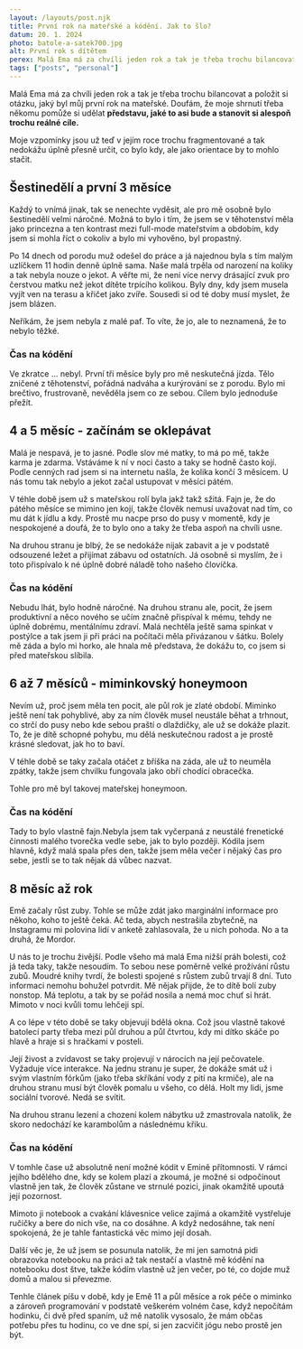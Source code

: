 ```yaml
---
layout: /layouts/post.njk
title: První rok na mateřské a kódění. Jak to šlo?
datum: 20. 1. 2024
photo: batole-a-satek700.jpg
alt: První rok s dítětem
perex: Malá Ema má za chvíli jeden rok a tak je třeba trochu bilancovat a položit si otázku, jaký byl můj první rok na mateřské.
tags: ["posts", "personal"]
---
```


Malá Ema má za chvíli jeden rok a tak je třeba trochu bilancovat a položit si otázku, jaký byl můj první rok na mateřské. Doufám, že moje shrnutí třeba někomu pomůže si udělat **představu, jaké to asi bude a stanovit si alespoň trochu reálné cíle.**

Moje vzpomínky jsou už teď v jejím roce trochu fragmentované a tak nedokážu úplně přesně určit, co bylo kdy, ale jako orientace by to mohlo stačit.

## Šestinedělí a první 3 měsíce

Každý to vnímá jinak, tak se nenechte vyděsit, ale pro mě osobně bylo šestinedělí velmi náročné. Možná to bylo i tím, že jsem se v těhotenství měla jako princezna a ten kontrast mezi full-mode mateřstvím a obdobím, kdy jsem si mohla říct o cokoliv a bylo mi vyhověno, byl propastný.

Po 14 dnech od porodu muž odešel do práce a já najednou byla s tím malým uzlíčkem 11 hodin denně úplně sama. Naše malá trpěla od narození na koliky a tak nebyla nouze o jekot. A věřte mi, že není více nervy drásající zvuk pro čerstvou matku než jekot dítěte trpícího kolikou. Byly dny, kdy jsem musela vyjít ven na terasu a křičet jako zvíře. Sousedi si od té doby musí myslet, že jsem blázen.

Neříkám, že jsem nebyla z malé paf. To víte, že jo, ale to neznamená, že to nebylo těžké.

### Čas na kódění

Ve zkratce … nebyl. První tři měsíce byly pro mě neskutečná jízda. Tělo zničené z těhotenství, pořádná nadváha a kurýrování se z porodu. Bylo mi brečtivo, frustrovaně, nevěděla jsem co ze sebou. Cílem bylo jednoduše přežít.

## 4 a 5 měsíc - začínám se oklepávat

Malá je nespavá, je to jasné. Podle slov mé matky, to má po mě, takže karma je zdarma. Vstáváme k ní v noci často a taky se hodně často kojí. Podle cenných rad jsem si na internetu našla, že kolika končí 3 měsícem. U nás tomu tak nebylo a jekot začal ustupovat v měsíci pátém.

V téhle době jsem už s mateřskou rolí byla jakž takž sžitá. Fajn je, že do pátého měsíce se mimino jen kojí, takže člověk nemusí uvažovat nad tím, co mu dát k jídlu a kdy. Prostě mu nacpe prso do pusy v momentě, kdy je nespokojené a doufá, že to bylo ono a taky že třeba aspoň na chvíli usne.

Na druhou stranu je blbý, že se nedokáže nijak zabavit a je v podstatě odsouzené ležet a přijímat zábavu od ostatních. Já osobně si myslím, že i toto přispívalo k né úplně dobré náladě toho našeho človíčka.

### Čas na kódění

Nebudu lhát, bylo hodně náročné. Na druhou stranu ale, pocit, že jsem produktivní a něco nového se učím značně přispíval k mému, tehdy ne úplně dobrému, mentálnímu zdraví. Malá nechtěla ještě sama spinkat v postýlce a tak jsem ji při práci na počítači měla přivázanou v šátku. Bolely mě záda a bylo mi horko, ale hnala mě představa, že dokážu to, co jsem si před mateřskou slíbila.

## 6 až 7 měsíců - miminkovský honeymoon

Nevím už, proč jsem měla ten pocit, ale půl rok je zlaté období. Miminko ještě není tak pohyblivé, aby za ním člověk musel neustále běhat a trhnout, co strčí do pusy nebo kde sebou praští o dlaždičky, ale už se dokáže plazit. To, že je dítě schopné pohybu, mu dělá neskutečnou radost a je prostě krásné sledovat, jak ho to baví.

V téhle době se taky začala otáčet z bříška na záda, ale už to neuměla zpátky, takže jsem chvilku fungovala jako obří chodící obracečka.

Tohle pro mě byl takovej mateřskej honeymoon.

### Čas na kódění

Tady to bylo vlastně fajn.Nebyla jsem tak vyčerpaná z neustálé frenetické činnosti malého tvorečka vedle sebe, jak to bylo později. Kódila jsem hlavně, když malá spala přes den, takže jsem měla večer i nějaký čas pro sebe, jestli se to tak nějak dá vůbec nazvat.

## 8 měsíc až rok

Emě začaly růst zuby. Tohle se může zdát jako marginální informace pro někoho, koho to ještě čeká. Ač teda, abych nestrašila zbytečně, na Instagramu mi polovina lidí v anketě zahlasovala, že u nich pohoda. No a ta druhá, že Mordor.

U nás to je trochu živější. Podle všeho má malá Ema nižší práh bolesti, což já teda taky, takže nesoudím. To sebou nese poměrně velké prožívání růstu zubů. Moudré knihy tvrdí, že bolesti spojené s růstem zubů trvají 8 dní. Tuto informaci nemohu bohužel potvrdit. Mě nějak přijde, že to dítě bolí zuby nonstop. Má teplotu, a tak by se pořád nosila a nemá moc chuť si hrát. Mimoto v noci kvůli tomu lehčeji spí.

A co lépe v této době se taky objevují bdělá okna. Což jsou vlastně takové batolecí party třeba mezi půl druhou a půl čtvrtou, kdy mi dítko skáče po hlavě a hraje si s hračkami v posteli.

Její živost a zvídavost se taky projevují v nárocích na její pečovatele. Vyžaduje více interakce. Na jednu stranu je super, že dokáže smát už i svým vlastním fórkům (jako třeba skříkání vody z pití na krmiče), ale na druhou stranu musí být člověk pomalu u všeho, co dělá. Holt my lidi, jsme sociální tvorové. Nedá se svítit.

Na druhou stranu lezení a chození kolem nábytku už zmastrovala natolik, že skoro nedochází ke karambolům a následnému křiku.

### Čas na kódění

V tomhle čase už absolutně není možné kódit v Emině přítomnosti. V rámci jejího bdělého dne, kdy se kolem plazí a zkoumá, je možné si odpočinout vlastně jen tak, že člověk zůstane ve strnulé pozici, jinak okamžitě upoutá její pozornost.

Mimoto ji notebook a cvakání klávesnice velice zajímá a okamžitě vystřeluje ručičky a bere do nich vše, na co dosáhne. A když nedosáhne, tak není spokojená, že je tahle fantastická věc mimo její dosah.

Další věc je, že už jsem se posunula natolik, že mi jen samotná pidi obrazovka notebooku na práci až tak nestačí a vlastně mě kódění na notebooku dost štve, takže kódím vlastně už jen večer, po té, co dojde muž domů a malou si převezme.

Tenhle článek píšu v době, kdy je Emě 11 a půl měsíce a rok péče o miminko a zároveň programování v podstatě veškerém volném čase, když nepočítám hodinku, či dvě před spaním, už mě natolik vysosalo, že mám občas potřebu přes tu hodinu, co ve dne spí, si jen zacvičit jógu nebo prostě jen být.
